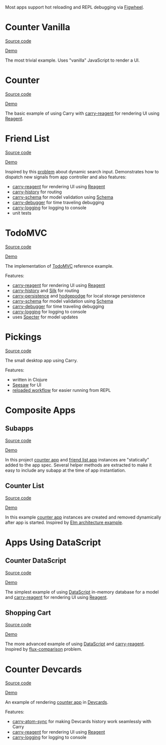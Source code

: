 Most apps support hot reloading and REPL debugging via [Figwheel](https://github.com/bhauman/lein-figwheel).

# Counter Vanilla
[Source code](https://github.com/metametadata/carry/tree/master/examples/counter-vanilla)

[Demo](/examples/counter-vanilla)

The most trivial example. Uses "vanilla" JavaScript to render a UI.

# Counter
[Source code](https://github.com/metametadata/carry/tree/master/examples/counter)

[Demo](/examples/counter)

The basic example of using Carry with [carry-reagent](https://github.com/metametadata/carry/tree/master/contrib/reagent/)
for rendering UI using [Reagent](https://github.com/reagent-project/reagent).

# Friend List

[Source code](https://github.com/metametadata/carry/tree/master/examples/friend-list)

[Demo](/examples/friend-list)

Inspired by this [problem](https://github.com/DerekCuevas/friend-list) about dynamic search input.
Demonstrates how to dispatch new signals from app controller and also features:

* [carry-reagent](https://github.com/metametadata/carry/tree/master/contrib/reagent/)
for rendering UI using [Reagent](https://github.com/reagent-project/reagent)
* [carry-history](https://github.com/metametadata/carry/tree/master/contrib/history/) for routing
* [carry-schema](https://github.com/metametadata/carry/tree/master/contrib/schema/) for model validation using [Schema](https://github.com/plumatic/schema)
* [carry-debugger](https://github.com/metametadata/carry/tree/master/contrib/debugger/) for time traveling debugging
* [carry-logging](https://github.com/metametadata/carry/tree/master/contrib/logging/) for logging to console
* unit tests

# TodoMVC
[Source code](https://github.com/metametadata/carry/tree/master/examples/todomvc)

[Demo](/examples/todomvc)

The implementation of [TodoMVC](http://todomvc.com/) reference example.

Features:

* [carry-reagent](https://github.com/metametadata/carry/tree/master/contrib/reagent/)
for rendering UI using [Reagent](https://github.com/reagent-project/reagent)
* [carry-history](https://github.com/metametadata/carry/tree/master/contrib/history/) and [Silk](https://github.com/DomKM/silk) for routing
* [carry-persistence](https://github.com/metametadata/carry/tree/master/contrib/persistence/) and [hodgepodge](https://github.com/funcool/hodgepodge) for local storage persistence
* [carry-schema](https://github.com/metametadata/carry/tree/master/contrib/schema/) for model validation using [Schema](https://github.com/plumatic/schema)
* [carry-debugger](https://github.com/metametadata/carry/tree/master/contrib/debugger/) for time traveling debugging
* [carry-logging](https://github.com/metametadata/carry/tree/master/contrib/logging/) for logging to console
* uses [Specter](https://github.com/nathanmarz/specter) for model updates

# Pickings
[Source code](https://github.com/metametadata/pickings)

The small desktop app using Carry.

Features:

* written in Clojure
* [Seesaw](https://github.com/daveray/seesaw) for UI
* [reloaded workflow](http://thinkrelevance.com/blog/2013/06/04/clojure-workflow-reloaded) for easier running from REPL

# Composite Apps

## Subapps
[Source code](https://github.com/metametadata/carry/tree/master/examples/subapps)

[Demo](/examples/subapps)

In this project [counter app](#counter) and [friend list app](#friend-list) instances are "statically" added to the app spec.
Several helper methods are extracted to make it easy to include any subapp at the time of app instantiation.

## Counter List
[Source code](https://github.com/metametadata/carry/tree/master/examples/counter-list)

[Demo](/examples/counter-list)

In this example [counter app](#counter) instances are created and removed dynamically after app is started.
Inspired by [Elm architecture example](http://guide.elm-lang.org/architecture/modularity/counter_list.html).

# Apps Using DataScript

## Counter DataScript
[Source code](https://github.com/metametadata/carry/tree/master/examples/counter-datascript)

[Demo](/examples/counter-datascript)

The simplest example of using [DataScript](https://github.com/tonsky/datascript) in-memory database for a model and 
[carry-reagent](https://github.com/metametadata/carry/tree/master/contrib/reagent/)
for rendering UI using [Reagent](https://github.com/reagent-project/reagent).

## Shopping Cart
[Source code](https://github.com/metametadata/carry/tree/master/examples/shopping-cart)

[Demo](/examples/shopping-cart)

The more advanced example of using [DataScript](https://github.com/tonsky/datascript) 
and [carry-reagent](https://github.com/metametadata/carry/tree/master/contrib/reagent/).
Inspired by [flux-comparison](https://github.com/voronianski/flux-comparison) problem.

# Counter Devcards
[Source code](https://github.com/metametadata/carry/tree/master/examples/counter-devcards)

[Demo](/examples/counter-devcards)

An example of rendering [counter app](#counter) in [Devcards](https://github.com/bhauman/devcards).

Features:

* [carry-atom-sync](https://github.com/metametadata/carry/tree/master/contrib/atom-sync) for making Devcards history work seamlessly with Carry
* [carry-reagent](https://github.com/metametadata/carry/tree/master/contrib/reagent/)
for rendering UI using [Reagent](https://github.com/reagent-project/reagent) 
* [carry-logging](https://github.com/metametadata/carry/tree/master/contrib/logging/) for logging to console